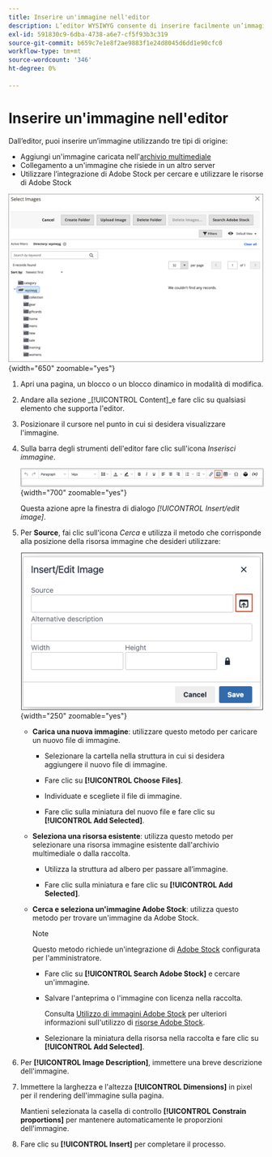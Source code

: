 ```yaml
---
title: Inserire un'immagine nell'editor
description: L’editor WYSIWYG consente di inserire facilmente un’immagine dall’archivio multimediale, di creare un collegamento a un’immagine che si trova su un altro server o di utilizzare le risorse di Adobe Stock.
exl-id: 591830c9-6dba-4738-a6e7-cf5f93b3c319
source-git-commit: b659c7e1e8f2ae9883f1e24d8045d6dd1e90cfc0
workflow-type: tm+mt
source-wordcount: '346'
ht-degree: 0%

---
```


# Inserire un&#39;immagine nell&#39;editor

Dall’editor, puoi inserire un’immagine utilizzando tre tipi di origine:

- Aggiungi un&#39;immagine caricata nell&#39;[archivio multimediale](media-storage.md)
- Collegamento a un&#39;immagine che risiede in un altro server
- Utilizzare l’integrazione di Adobe Stock per cercare e utilizzare le risorse di Adobe Stock

![Archiviazione file multimediali](./assets/media-storage.png){width="650" zoomable="yes"}

1. Apri una pagina, un blocco o un blocco dinamico in modalità di modifica.

1. Andare alla sezione _[!UICONTROL Content]_e fare clic su qualsiasi elemento che supporta l&#39;editor.

1. Posizionare il cursore nel punto in cui si desidera visualizzare l&#39;immagine.

1. Sulla barra degli strumenti dell&#39;editor fare clic sull&#39;icona _Inserisci immagine_.

   ![Icona Inserisci immagine](./assets/editor-toolbar-image-button.png){width="700" zoomable="yes"}

   Questa azione apre la finestra di dialogo _[!UICONTROL Insert/edit image]_.

1. Per **Source**, fai clic sull&#39;icona _Cerca_ e utilizza il metodo che corrisponde alla posizione della risorsa immagine che desideri utilizzare:

   ![Selezione dell&#39;icona di ricerca](./assets/editor-dialog-insert-image.png){width="250" zoomable="yes"}

   - **Carica una nuova immagine**: utilizzare questo metodo per caricare un nuovo file di immagine.

      - Selezionare la cartella nella struttura in cui si desidera aggiungere il nuovo file di immagine.

      - Fare clic su **[!UICONTROL Choose Files]**.

      - Individuate e scegliete il file di immagine.

      - Fare clic sulla miniatura del nuovo file e fare clic su **[!UICONTROL Add Selected]**.

   - **Seleziona una risorsa esistente**: utilizza questo metodo per selezionare una risorsa immagine esistente dall&#39;archivio multimediale o dalla raccolta.

      - Utilizza la struttura ad albero per passare all’immagine.

      - Fare clic sulla miniatura e fare clic su **[!UICONTROL Add Selected]**.

   - **Cerca e seleziona un&#39;immagine Adobe Stock**: utilizza questo metodo per trovare un&#39;immagine da Adobe Stock.

     >[!NOTE]
     >
     >Questo metodo richiede un&#39;integrazione di [Adobe Stock](adobe-stock.md) configurata per l&#39;amministratore.

      - Fare clic su **[!UICONTROL Search Adobe Stock]** e cercare un&#39;immagine.

      - Salvare l&#39;anteprima o l&#39;immagine con licenza nella raccolta.

        Consulta [Utilizzo di immagini Adobe Stock](adobe-stock-manage.md) per ulteriori informazioni sull&#39;utilizzo di [risorse Adobe Stock](https://stock.adobe.com).

      - Selezionare la miniatura della risorsa nella raccolta e fare clic su **[!UICONTROL Add Selected]**.

1. Per **[!UICONTROL Image Description]**, immettere una breve descrizione dell&#39;immagine.

1. Immettere la larghezza e l&#39;altezza **[!UICONTROL Dimensions]** in pixel per il rendering dell&#39;immagine sulla pagina.

   Mantieni selezionata la casella di controllo **[!UICONTROL Constrain proportions]** per mantenere automaticamente le proporzioni dell&#39;immagine.

1. Fare clic su **[!UICONTROL Insert]** per completare il processo.
